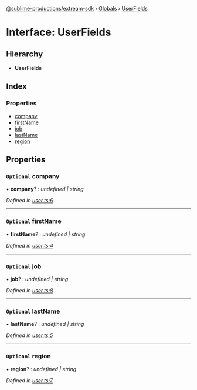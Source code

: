 [@sublime-productions/extream-sdk](../README.md) › [Globals](../globals.md) › [UserFields](userfields.md)

# Interface: UserFields

## Hierarchy

* **UserFields**

## Index

### Properties

* [company](userfields.md#optional-company)
* [firstName](userfields.md#optional-firstname)
* [job](userfields.md#optional-job)
* [lastName](userfields.md#optional-lastname)
* [region](userfields.md#optional-region)

## Properties

### `Optional` company

• **company**? : *undefined | string*

*Defined in [user.ts:6](https://github.com/Extream-SaaS/ex-sdk/blob/954d97e/src/user.ts#L6)*

___

### `Optional` firstName

• **firstName**? : *undefined | string*

*Defined in [user.ts:4](https://github.com/Extream-SaaS/ex-sdk/blob/954d97e/src/user.ts#L4)*

___

### `Optional` job

• **job**? : *undefined | string*

*Defined in [user.ts:8](https://github.com/Extream-SaaS/ex-sdk/blob/954d97e/src/user.ts#L8)*

___

### `Optional` lastName

• **lastName**? : *undefined | string*

*Defined in [user.ts:5](https://github.com/Extream-SaaS/ex-sdk/blob/954d97e/src/user.ts#L5)*

___

### `Optional` region

• **region**? : *undefined | string*

*Defined in [user.ts:7](https://github.com/Extream-SaaS/ex-sdk/blob/954d97e/src/user.ts#L7)*
